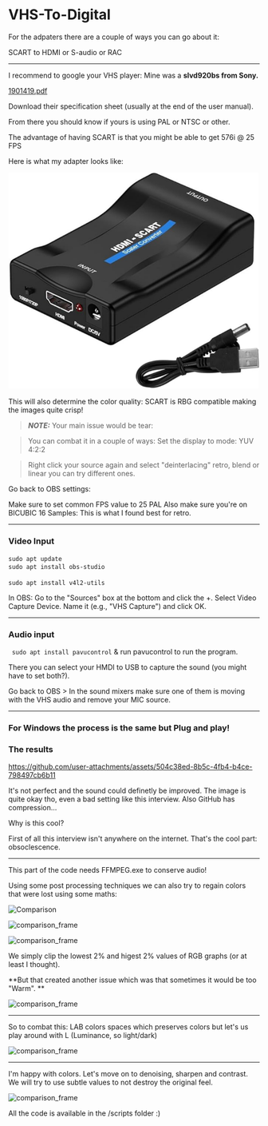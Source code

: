 # VHS-To-Digital

For the adpaters there are a couple of ways you can go about it:

SCART to HDMI or S-audio or RAC 

-----

I recommend to google your VHS player: Mine was a **slvd920bs from Sony.**

[1901419.pdf](https://github.com/user-attachments/files/18293494/1901419.pdf)

Download their specification sheet (usually at the end of the user manual). 

From there you should know if yours is using PAL or NTSC or other. 

The advantage of having SCART is that you might be able to get 576i @ 25 FPS

Here is what my adapter looks like:

![Adapter](/sc.png)



This will also determine the color quality: SCART is RBG compatible making the images quite crisp! 

> **_NOTE:_** Your main issue would be tear:

> You can combat it in a couple of ways:
> Set the display to mode: YUV 4:2:2

> Right click your source again and select "deinterlacing" retro, blend or linear you can try different ones. 

Go back to OBS settings: 

Make sure to set common FPS value to 25 PAL
Also make sure you're on BICUBIC 16 Samples: This is what I found best for retro. 

----
### Video Input

```
sudo apt update
sudo apt install obs-studio

sudo apt install v4l2-utils
```

In OBS:
Go to the "Sources" box at the bottom and click the +.
Select Video Capture Device.
Name it (e.g., "VHS Capture") and click OK.

----
### Audio input

``` sudo apt install pavucontrol```
& run pavucontrol to run the program. 

There you can select your HMDI to USB to capture the sound (you might have to set both?). 

Go back to OBS > In the sound mixers make sure one of them is moving with the VHS audio and remove your MIC source.

---

### For Windows the process is the same but Plug and play!

### The results

https://github.com/user-attachments/assets/504c38ed-8b5c-4fb4-b4ce-798497cb6b11


It's not perfect and the sound could definetly be improved. The image is quite okay tho, even a bad setting like this interview. Also GitHub has compression...

Why is this cool? 

First of all this interview isn't anywhere on the internet. That's the cool part: obsoclescence. 


----

This part of the code needs FFMPEG.exe to conserve audio!

Using some post processing techniques we can also try to regain colors that were lost using some maths: 

![Comparison](/comparison_frame.png)

![comparison_frame](https://github.com/user-attachments/assets/c76e357f-eabb-4ce1-9f48-839a57e2afdc)

![comparison_frame](https://github.com/user-attachments/assets/f6b0b0cb-7037-4bc5-aa22-ef40cad85cf9)

We simply clip the lowest 2% and higest 2% values of RGB graphs (or at least I thought).

**But that created another issue which was that sometimes it would be too "Warm". **

![comparison_frame](https://github.com/user-attachments/assets/81f373de-4d07-4cec-a29d-965b47fd6eec)


----

So to combat this: LAB colors spaces which preserves colors but let's us play around with L (Luminance, so light/dark)

![comparison_frame](https://github.com/user-attachments/assets/c3e7435d-0918-4c83-9018-d643b83be114)



---


I'm happy with colors. Let's move on to denoising, sharpen and contrast. We will try to use subtle values to not destroy the original feel. 

![comparison_frame](https://github.com/user-attachments/assets/e59a74e5-403e-4f25-8809-17965c4a04ec)

All the code is available in the /scripts folder :)
